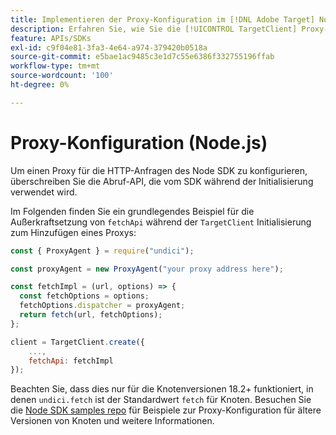 ```yaml
---
title: Implementieren der Proxy-Konfiguration im [!DNL Adobe Target] Node.js-SDK
description: Erfahren Sie, wie Sie die [!UICONTROL TargetClient] Proxy-Konfiguration in der [!DNL Adobe Target] Node.js-SDK.
feature: APIs/SDKs
exl-id: c9f04e81-3fa3-4e64-a974-379420b0518a
source-git-commit: e5bae1ac9485c3e1d7c55e6386f332755196ffab
workflow-type: tm+mt
source-wordcount: '100'
ht-degree: 0%

---
```


# Proxy-Konfiguration (Node.js)

Um einen Proxy für die HTTP-Anfragen des Node SDK zu konfigurieren, überschreiben Sie die Abruf-API, die vom SDK während der Initialisierung verwendet wird.

Im Folgenden finden Sie ein grundlegendes Beispiel für die Außerkraftsetzung von `fetchApi` während der `TargetClient` Initialisierung zum Hinzufügen eines Proxys:

```javascript {line-numbers="true"}
const { ProxyAgent } = require("undici");

const proxyAgent = new ProxyAgent("your proxy address here");

const fetchImpl = (url, options) => {
  const fetchOptions = options;
  fetchOptions.dispatcher = proxyAgent;
  return fetch(url, fetchOptions);
};

client = TargetClient.create({
    ...,
    fetchApi: fetchImpl
});
```

Beachten Sie, dass dies nur für die Knotenversionen 18.2+ funktioniert, in denen `undici.fetch` ist der Standardwert `fetch` für Knoten.
Besuchen Sie die [Node SDK samples repo](https://github.com/adobe/target-nodejs-sdk-samples/tree/master/proxy-configuration)
für Beispiele zur Proxy-Konfiguration für ältere Versionen von Knoten und weitere Informationen.

